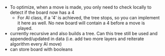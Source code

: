 - To optimize, when a move is made, you only need to check locally to detect if the board now has a 4
    - For AI class, if a '4' is achieved, the tree stops, so you can implement it here as well. No new board will contain a 4 before a move is played.
- currently recursive and also builds a tree. Can this tree still be used and appended/updated in data (i.e. add two more layers and reiterate algorithm every AI move)
- can store board with booleans